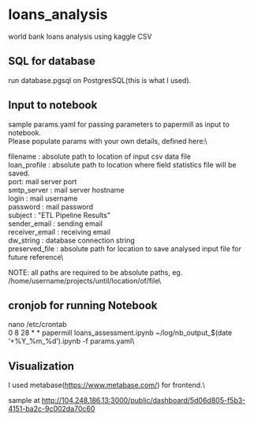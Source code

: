 # loans_analysis
world bank loans analysis using kaggle CSV

SQL for database
-------------------------------------------
run database.pgsql on PostgresSQL(this is what I used).

Input to notebook
-------------------------------------------
sample params.yaml for passing parameters to papermill as input to notebook.\
Please populate params with your own details, defined here:\

filename : absolute path to location of input csv data file\
loan_profile : absolute path to location where field statistics file will be saved.\
port: mail server port\
smtp_server : mail server hostname\
login : mail username\
password : mail password\
subject : "ETL Pipeline Results"\
sender_email : sending email\
receiver_email : receiving email\
dw_string : database connection string\
preserved_file : absolute path for location to save analysed input file for future reference\

NOTE: all paths are required to be absolute paths, eg. /home/username/projects/until/location/of/file\

cronjob for running Notebook
-------------------------------------------
nano /etc/crontab\
0 8 28 * * papermill loans_assessment.ipynb ~/log/nb_output_$(date ‘+%Y_%m_%d’).ipynb -f params.yaml\

Visualization
-------------------------------------------
I used metabase(https://www.metabase.com/) for frontend.\

sample at http://104.248.186.13:3000/public/dashboard/5d06d805-f5b3-4151-ba2c-9c002da70c60
